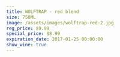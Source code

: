 ```yaml
---
title: WOLFTRAP - red blend
size: 750ML
image: /assets/images/wolftrap-red-2.jpg
reg_price: $9.99
special_price: $8.99
expiration_date: 2017-01-25 00:00:00
show_wine: true
---
```



